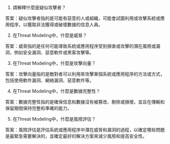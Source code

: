 

1. 請解釋什麼是疑似攻擊者？

答案：疑似攻擊者指的是可能有惡意的人或組織，可能會試圖利用或攻擊系統或應用程序，以獲取非法獲得或破壞數據的信息人員。

2. 在Threat Modeling中，什麼是威脅？

答案：威脅指的是任何可能導致系統或應用程序受到損害或攻擊的潛在風險或漏洞，例如安全漏洞、惡意軟件或黑客攻擊等。

3. 在Threat Modeling中，什麼是攻擊向量？

答案：攻擊向量指的是敵對者可以利用來攻擊某個系統或應用程序的方法或方式，包括使用軟件漏洞、網絡漏洞、惡意軟件等。

4. 在Threat Modeling中，什麼是數據完整性？

答案：數據完整性指的是確保信息和數據沒有被篡改、刪除或損壞，並且在傳輸和保留期間保持完整和準確的能力。

5. 在Threat Modeling中，什麼是風險評估？

答案：風險評估是評估系統或應用程序中潛在威脅和漏洞的過程，以確定哪些問題是最緊急需要解決的，並確定最好的解決方案來減少風險和提高安全性。